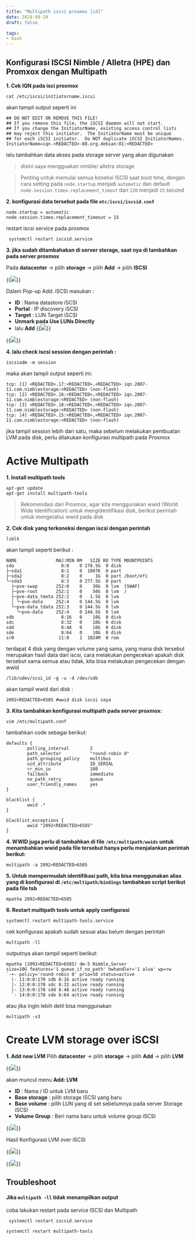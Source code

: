 ```yaml
---
title: "Multipath iscsi proxmox [id]"
date: 2024-09-20
draft: false

tags:
- bash
---
```

Konfigurasi ISCSI Nimble / Alletra (HPE) dan Promxox dengan Multipath
---

**1. Cek IQN pada isci proxmox**
```
cat /etc/iscsi/initiatorname.iscsi

```
akan tampil output seperti ini
```
## DO NOT EDIT OR REMOVE THIS FILE!
## If you remove this file, the iSCSI daemon will not start.
## If you change the InitiatorName, existing access control lists
## may reject this initiator.  The InitiatorName must be unique
## for each iSCSI initiator.  Do NOT duplicate iSCSI InitiatorNames.
InitiatorName=iqn.<REDACTED>-08.org.debian:01:<REDACTED>
```
lalu tambahkan data akses pada storage server yang akan digunakan
> disini saya mengguakan nimble/ alletra storage

>Penting untuk memulai semua koneksi ISCSI saat boot time, dengan cara setting pada `node.startup` menjadi `automatic` dan
default `node.session.timeo.replacement_timout` dari `120` menjadi `15` second

**2. konfigurasi data tersebut pada file `etc/iscsi/iscsid.conf`**
```
node.startup = automatic
node.session.timeo.replacement_timeout = 15

```
restart iscsi service pada proxmox
```
 systemctl restart iscsid.service

```

**3. jika sudah ditambahakan di server storage, saat nya di tambahkan pada server proxmox**

Pada **datacenter** -> pilih **storage** -> pilih **Add** -> pilih **ISCSI**

{{<image src="/assets/storage1.png" position="center"  >}}

Dalam Pop-up Add: iSCSI masukan :
- **ID** : Nama datastore iSCSI
- **Portal** : IP discovery iSCSI
- **Target** : LUN Target iSCSI
- **Unmark pada Use LUNs Directly**
- lalu **Add**
{{<image src="/assets/storage2.png" position="center"  >}}


{{<image src="/assets/storage3.png" position="center" >}}

**4. lalu check iscsi session dengan perintah :**
```
iscsiadm -m session

```
maka akan tampil output seperti ini:
```
tcp: [1] <REDACTED>.17:<REDACTED>,<REDACTED> iqn.2007-11.com.nimblestorage:<REDACTED> (non-flash)
tcp: [2] <REDACTED>.16:<REDACTED>,<REDACTED> iqn.2007-11.com.nimblestorage:<REDACTED> (non-flash)
tcp: [3] <REDACTED>.18:<REDACTED>,<REDACTED> iqn.2007-11.com.nimblestorage:<REDACTED> (non-flash)
tcp: [4] <REDACTED>.15:<REDACTED>,<REDACTED> iqn.2007-11.com.nimblestorage:<REDACTED> (non-flash)
```
jika tampil session lebih dari satu, maka sebelum melakukan pembuatan LVM pada disk, perlu dilakukan konfigurasi multipath pada Proxmox

# Active Multipath
**1. Install multipath tools**
```
apt-get update
apt-get install multipath-tools

```

>Rekomendasi dari Proxmox, agar kita menggunakan wwid (World Wide Identification) untuk mengidentifikasi disk, berikut perintah untuk mengetahui wwid pada disk

**2. Cek disk yang terkoneksi dengan iscsi dengan perintah** 
```
lsblk

```
akan tampil seperti berikut :
```
NAME               MAJ:MIN RM   SIZE RO TYPE MOUNTPOINTS
sda                  8:0    0 278.5G  0 disk
├─sda1               8:1    0  1007K  0 part
├─sda2               8:2    0     1G  0 part /boot/efi
└─sda3               8:3    0 277.5G  0 part
  ├─pve-swap       252:0    0    30G  0 lvm  [SWAP]
  ├─pve-root       252:1    0    50G  0 lvm  /
  ├─pve-data_tmeta 252:2    0   1.5G  0 lvm
  │ └─pve-data     252:4    0 144.5G  0 lvm
  └─pve-data_tdata 252:3    0 144.5G  0 lvm
    └─pve-data     252:4    0 144.5G  0 lvm
sdb                  8:16   0    10G  0 disk
sdc                  8:32   0    10G  0 disk
sdd                  8:48   0    10G  0 disk
sde                  8:64   0    10G  0 disk
sr0                 11:0    1  1024M  0 rom

```
terdapat 4 disk yang dengan volume yang sama, yang mana disk tersebut merupakan hasil data dari iscsi,
cara melakukan pengecekan apakah disk tersebut sama semua atau tidak, kita bisa melakukan pengecekan dengan wwid

```
/lib/udev/scsi_id -g -u -d /dev/sdb

```
akan tampil wwid dari disk :
```
2092<REDACTED>6585 #wwid disk iscsi saya

```
**3.  Kita tambahkan konfigurasi multipath pada server proxmox:**
```
vim /etc/multipath.conf

```
tambahkan code sebagai berikut:
```
defaults {
        polling_interval        2
        path_selector           "round-robin 0"
        path_grouping_policy    multibus
        uid_attribute           ID_SERIAL
        rr_min_io               100
        failback                immediate
        no_path_retry           queue
        user_friendly_names     yes
}

blacklist {
        wwid .*
}

blacklist_exceptions {
        wwid "2092<REDACTED>6585"
}
```
**4. WWID juga perlu di tambahkan di file `/etc/multipath/wwids` untuk menambahkan wwid pada file tersebut hanya perlu menjalankan perintah berikut:**
```
multipath -a 2092<REDACTED>6585

```
**5. Untuk mempermudah identifikasi path, kita bisa menggunakan alias yang di konfigurasi di `/etc/multipath/bindings` tambahkan script berikut pada file tsb**
```
mpatha 2092<REDACTED>6585

```


**6. Restart multipath tools untuk apply configurasi**
```
systemctl restart multipath-tools.service

```
cek konfigurasi apakah sudah sesuai atau belum dengan perintah

```
multipath -ll

```
outputnya akan tampil seperti berikut:
```
mpatha (2092<REDACTED>6585) dm-5 Nimble,Server
size=10G features='1 queue_if_no_path' hwhandler='1 alua' wp=rw
`-+- policy='round-robin 0' prio=50 status=active
  |- 11:0:0:170 sdb 8:16 active ready running
  |- 12:0:0:170 sdc 8:32 active ready running
  |- 13:0:0:170 sdd 8:48 active ready running
  `- 14:0:0:170 sde 8:64 active ready running

```
atau jika ingin lebih detil bisa menggunakan 
```
multipath -v3

```
# Create LVM storage over iSCSI
**1. Add new LVM**
 Pilih **datacenter** -> pilih **storage** -> pilih **Add** -> pilih **LVM**

{{<image src="/assets/lvm.png" position="center" >}}

akan muncul menu **Add: LVM** 
- **ID** : Nama / ID untuk LVM baru
- **Base storage** : pilih storage iSCSI yang baru
- **Base volume** : pilih LUN yang di set sebelumnya pada server Storage iSCSI
- **Volume Group** : Beri nama baru untuk volume group iSCSI
  
{{<image src="/assets/addlvm.png" position="center" >}}

Hasil Konfigurasi LVM over iSCSI 

{{<image src="/assets/doneadd.png" position="center" >}}


{{<image src="/assets/show.png" position="center" >}}

## Troubleshoot
#### Jika `multipath -ll` tidak menampilkan output
coba lakukan restart pada service ISCSI dan Multipath
```
 systemctl restart iscsid.service

```
```
systemctl restart multipath-tools

```